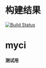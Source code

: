 # 构建结果
[![Build Status](https://travis-ci.org/sighttviewliu/myci.svg?branch=master)](https://travis-ci.org/sighttviewliu/myci)
# myci
#### 测试用
